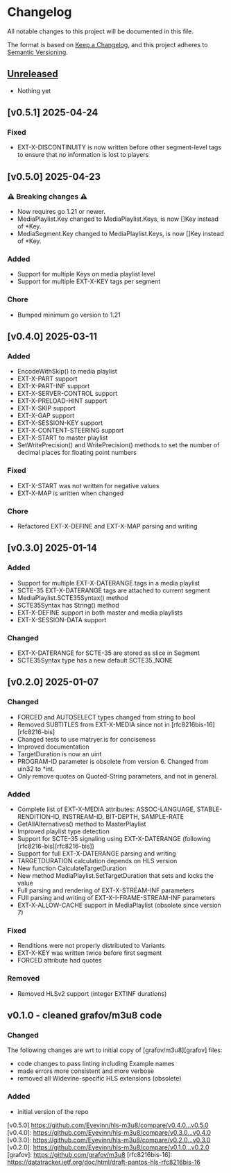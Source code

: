 # Changelog

All notable changes to this project will be documented in this file.

The format is based on [Keep a Changelog](https://keepachangelog.com/en/1.0.0/),
and this project adheres to [Semantic Versioning](https://semver.org/spec/v2.0.0.html).

## [Unreleased]

- Nothing yet

## [v0.5.1] 2025-04-24

### Fixed

- EXT-X-DISCONTINUITY is now written before other segment-level tags to ensure that no information is lost to players

## [v0.5.0] 2025-04-23

### ⚠️ Breaking changes ⚠️

- Now requires go 1.21 or newer.
- MediaPlaylist.Key changed to MediaPlaylist.Keys, is now []Key instead of *Key.
- MediaSegment.Key changed to MediaPlaylist.Keys, is now []Key instead of *Key.

### Added

- Support for multiple Keys on media playlist level
- Support for multiple EXT-X-KEY tags per segment

### Chore

- Bumped minimum go version to 1.21


## [v0.4.0] 2025-03-11

### Added

- EncodeWithSkip() to media playlist
- EXT-X-PART support
- EXT-X-PART-INF support
- EXT-X-SERVER-CONTROL support
- EXT-X-PRELOAD-HINT support
- EXT-X-SKIP support
- EXT-X-GAP support
- EXT-X-SESSION-KEY support
- EXT-X-CONTENT-STEERING support
- EXT-X-START to master playlist
- SetWritePrecision() and WritePrecision() methods to set the number of decimal places for floating point numbers

### Fixed

- EXT-X-START was not written for negative values
- EXT-X-MAP is written when changed

### Chore

- Refactored EXT-X-DEFINE and EXT-X-MAP parsing and writing

## [v0.3.0] 2025-01-14

### Added

- Support for multiple EXT-X-DATERANGE tags in a media playlist
- SCTE-35 EXT-X-DATERANGE tags are attached to current segment
- MediaPlaylist.SCTE35Syntax() method
- SCTE35Syntax has String() method
- EXT-X-DEFINE support in both master and media playlists
- EXT-X-SESSION-DATA support

### Changed

- EXT-X-DATERANGE for SCTE-35 are stored as slice in Segment
- SCTE35Syntax type has a new default SCTE35_NONE

## [v0.2.0] 2025-01-07

### Changed

- FORCED and AUTOSELECT types changed from string to bool
- Removed SUBTITLES from EXT-X-MEDIA since not in [rfc8216bis-16][rfc8216-bis]
- Changed tests to use matryer.is for conciseness
- Improved documentation
- TargetDuration is now an uint
- PROGRAM-ID parameter is obsolete from version 6. Changed from uin32 to *int.
- Only remove quotes on Quoted-String parameters, and not in general.

### Added

- Complete list of EXT-X-MEDIA attributes: ASSOC-LANGUAGE, STABLE-RENDITION-ID, INSTREAM-ID, BIT-DEPTH, SAMPLE-RATE
- GetAllAlternatives() method to MasterPlaylist
- Improved playlist type detection
- Support for SCTE-35 signaling using EXT-X-DATERANGE (following [rfc8216-bis][rfc8216-bis])
- Support for full EXT-X-DATERANGE parsing and writing
- TARGETDURATION calculation depends on HLS version
- New function CalculateTargetDuration
- New method MediaPlaylist.SetTargetDuration that sets and locks the value
- Full parsing and rendering of EXT-X-STREAM-INF parameters
- FUll parsing and writing of EXT-X-I-FRAME-STREAM-INF parameters
- EXT-X-ALLOW-CACHE support in MediaPlaylist (obsolete since version 7)

### Fixed

- Renditions were not properly distributed to Variants
- EXT-X-KEY was written twice before first segment
- FORCED attribute had quotes

### Removed

- Removed HLSv2 support (integer EXTINF durations)

## v0.1.0 - cleaned grafov/m3u8 code

### Changed

The following changes are wrt to initial copy of [grafov/m3u8][grafov] files:

- code changes to pass linting including Example names
- made errors more consistent and more verbose
- removed all Widevine-specific HLS extensions (obsolete)

### Added

- initial version of the repo

[Unreleased]: https://github.com/Eyevinn/hls-m3u8/compare/v0.5.1...HEAD
[v0.5.0]  https://github.com/Eyevinn/hls-m3u8/compare/v0.4.0...v0.5.0
[v0.4.0]: https://github.com/Eyevinn/hls-m3u8/compare/v0.3.0...v0.4.0
[v0.3.0]: https://github.com/Eyevinn/hls-m3u8/compare/v0.2.0...v0.3.0
[v0.2.0]: https://github.com/Eyevinn/hls-m3u8/compare/v0.1.0...v0.2.0
[grafov]: https://github.com/grafov/m3u8
[rfc8216bis-16]: https://datatracker.ietf.org/doc/html/draft-pantos-hls-rfc8216bis-16